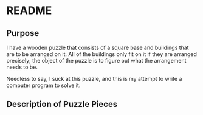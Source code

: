 # README

## Purpose

I have a wooden puzzle that consists of a square base and buildings that are to be arranged on it.  All of the buildings only fit on it if they are arranged precisely; the object of the puzzle is to figure out what the arrangement needs to be.

Needless to say, I suck at this puzzle, and this is my attempt to write a computer program to solve it.

## Description of Puzzle Pieces

